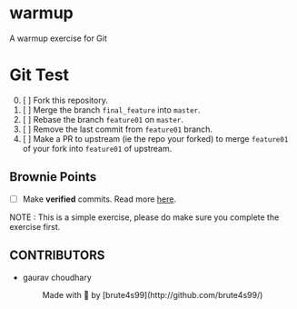 # warmup
A warmup exercise for Git

# Git Test
0. [ ] Fork this repository.
2. [ ] Merge the branch `final_feature` into `master`.
1. [ ] Rebase the branch `feature01` on `master`.
1. [ ] Remove the last commit from `feature01` branch.
4. [ ] Make a PR to upstream (ie the repo your forked) to merge `feature01` of your fork into `feature01` of upstream.

## Brownie Points

- [ ] Make **verified** commits. Read more [here](https://git-scm.com/book/en/v2/Git-Tools-Signing-Your-Work).

  

NOTE : This is a simple exercise, please do make sure you complete the exercise first. 

## CONTRIBUTORS

- gaurav choudhary 






<p align = center> Made with 💖 by [brute4s99](http://github.com/brute4s99/)</p>
